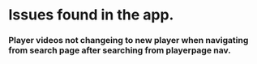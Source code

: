 # Issues found in the app.

### Player videos not changeing to new player when navigating from search page after searching from playerpage nav.